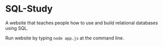 # SQL-Study
A website that teaches people how to use and build relational databases using SQL.

Run website by typing `node app.js` at the command line.
